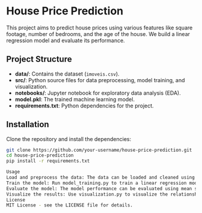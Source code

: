 # House Price Prediction

This project aims to predict house prices using various features like square footage, number of bedrooms, and the age of the house. We build a linear regression model and evaluate its performance.

## Project Structure

- **data/**: Contains the dataset (`imoveis.csv`).
- **src/**: Python source files for data preprocessing, model training, and visualization.
- **notebooks/**: Jupyter notebook for exploratory data analysis (EDA).
- **model.pkl**: The trained machine learning model.
- **requirements.txt**: Python dependencies for the project.

## Installation

Clone the repository and install the dependencies:

```bash
git clone https://github.com/your-username/house-price-prediction.git
cd house-price-prediction
pip install -r requirements.txt

Usage
Load and preprocess the data: The data can be loaded and cleaned using the data_preprocessing.py module.
Train the model: Run model_training.py to train a linear regression model.
Evaluate the model: The model performance can be evaluated using mean squared error (MSE).
Visualize the results: Use visualization.py to visualize the relationship between features and price, as well as the comparison between predicted and actual prices.
License
MIT License - see the LICENSE file for details.

